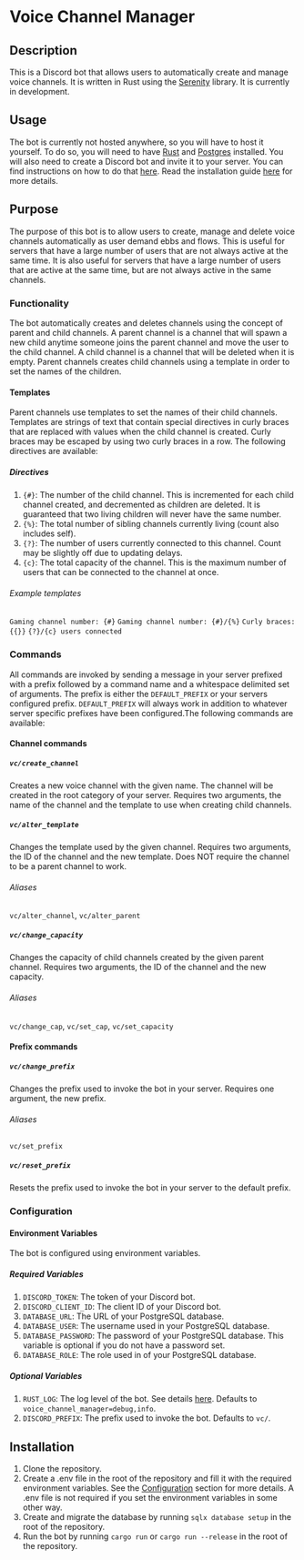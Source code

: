 # Voice Channel Manager

## Description

This is a Discord bot that allows users to automatically create and manage voice channels. It is written in Rust using the [Serenity](https://github.com/serenity-rs/serenity) library. It is currently in development.

## Usage

The bot is currently not hosted anywhere, so you will have to host it yourself. To do so, you will need to have [Rust](https://www.rust-lang.org/tools/install) and [Postgres](https://www.postgresql.org/download) installed. You will also need to create a Discord bot and invite it to your server. You can find instructions on how to do that [here](https://discordpy.readthedocs.io/en/latest/discord.html). Read the installation guide [here](#installation) for more details.

## Purpose

The purpose of this bot is to allow users to create, manage and delete voice channels automatically as user demand ebbs and flows. This is useful for servers that have a large number of users that are not always active at the same time. It is also useful for servers that have a large number of users that are active at the same time, but are not always active in the same channels.

### Functionality

The bot automatically creates and deletes channels using the concept of parent and child channels. A parent channel is a channel that will spawn a new child anytime someone joins the parent channel and move the user to the child channel. A child channel is a channel that will be deleted when it is empty. Parent channels creates child channels using a template in order to set the names of the children.

#### Templates

 Parent channels use templates to set the names of their child channels. Templates are strings of text that contain special directives in curly braces that are replaced with values when the child channel is created. Curly braces may be escaped by using two curly braces in a row. The following directives are available:

##### Directives

1. `{#}`: The number of the child channel. This is incremented for each child channel created, and decremented as children are deleted. It is guaranteed that two living children will never have the same number.
2. `{%}`: The total number of sibling channels currently living (count also includes self).
3. `{?}`: The number of users currently connected to this channel. Count may be slightly off due to updating delays.
4. `{c}`: The total capacity of the channel. This is the maximum number of users that can be connected to the channel at once.


###### Example templates

`Gaming channel number: {#}`
`Gaming channel number: {#}/{%}`
`Curly braces: {{}}`
`{?}/{c} users connected`

### Commands

All commands are invoked by sending a message in your server prefixed with a prefix followed by a command name and a whitespace delimited set of arguments. The prefix is either the `DEFAULT_PREFIX` or your servers configured prefix. `DEFAULT_PREFIX` will always work in addition to whatever server specific prefixes have been configured.The following commands are available:

#### Channel commands

##### `vc/create_channel`

Creates a new voice channel with the given name. The channel will be created in the root category of your server. Requires two arguments, the name of the channel and the template to use when creating child channels.

##### `vc/alter_template`

Changes the template used by the given channel. Requires two arguments, the ID of the channel and the new template. Does NOT require the channel to be a parent channel to work.

###### Aliases
`vc/alter_channel`, `vc/alter_parent`

##### `vc/change_capacity`

Changes the capacity of child channels created by the given parent channel. Requires two arguments, the ID of the channel and the new capacity.

###### Aliases

`vc/change_cap`, `vc/set_cap`, `vc/set_capacity`

#### Prefix commands

##### `vc/change_prefix`

Changes the prefix used to invoke the bot in your server. Requires one argument, the new prefix.

###### Aliases
`vc/set_prefix`

##### `vc/reset_prefix`

Resets the prefix used to invoke the bot in your server to the default prefix.

### Configuration

#### Environment Variables

The bot is configured using environment variables.

##### Required Variables

1. `DISCORD_TOKEN`: The token of your Discord bot.
2. `DISCORD_CLIENT_ID`: The client ID of your Discord bot.
3. `DATABASE_URL`: The URL of your PostgreSQL database.
4. `DATABASE_USER`: The username used in your PostgreSQL database.
5. `DATABASE_PASSWORD`: The password of your PostgreSQL database. This variable is optional if you do not have a password set.
6. `DATABASE_ROLE`: The role used in of your PostgreSQL database.



##### Optional Variables

1. `RUST_LOG`: The log level of the bot. See details [here](https://docs.rs/env_logger/latest/env_logger/#enabling-logging). Defaults to `voice_channel_manager=debug,info`.
2. `DISCORD_PREFIX`: The prefix used to invoke the bot. Defaults to `vc/`.


## Installation

1. Clone the repository.
2. Create a .env file in the root of the repository and fill it with the required environment variables. See the [Configuration](#configuration) section for more details. A .env file is not required if you set the environment variables in some other way.
3. Create and migrate the database by running `sqlx database setup` in the root of the repository.
4. Run the bot by running `cargo run` or `cargo run --release` in the root of the repository.